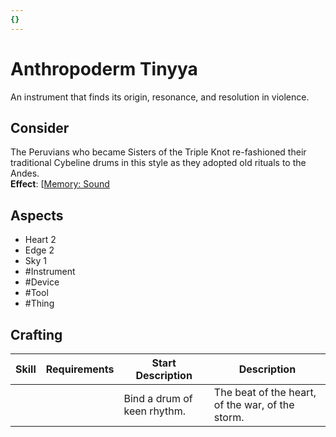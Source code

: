 ```yaml
---
{}
---
```

# Anthropoderm Tinyya
An instrument that finds its origin, resonance, and resolution in violence.
## Consider
The Peruvians who became Sisters of the Triple Knot re-fashioned their traditional Cybeline drums in this style as they adopted old rituals to the Andes.<br>
**Effect**: [[Memory: Sound](https://uadaf.theevilroot.xyz/rowenarium/element/mem.sound)
## Aspects
- Heart 2
- Edge 2
- Sky 1
- #Instrument
- #Device
- #Tool
- #Thing
## Crafting
| Skill | Requirements | Start Description           | Description                                      |
| ----- | ------------ | --------------------------- | ------------------------------------------------ |
|       |              | Bind a drum of keen rhythm. | The beat of the heart, of the war, of the storm. |
